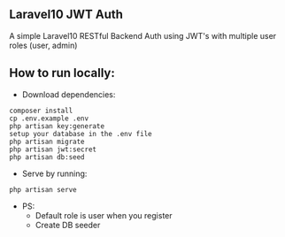 ## Laravel10 JWT Auth

A simple Laravel10 RESTful Backend Auth using JWT's with multiple user roles (user, admin)

## How to run locally:

- Download dependencies:
```
composer install
cp .env.example .env
php artisan key:generate
setup your database in the .env file
php artisan migrate
php artisan jwt:secret
php artisan db:seed
```

- Serve by running:
```
php artisan serve
```

- PS:
    - Default role is user when you register
    - Create DB seeder
    